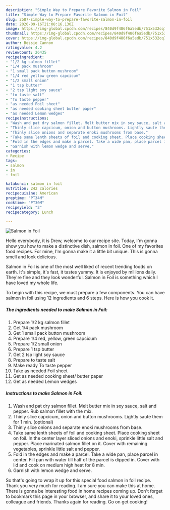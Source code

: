 ```yaml
---
description: "Simple Way to Prepare Favorite Salmon in Foil"
title: "Simple Way to Prepare Favorite Salmon in Foil"
slug: 2587-simple-way-to-prepare-favorite-salmon-in-foil
date: 2020-09-16T21:08:16.130Z
image: https://img-global.cpcdn.com/recipes/840d9f486f6a5edb/751x532cq70/salmon-in-foil-recipe-main-photo.jpg
thumbnail: https://img-global.cpcdn.com/recipes/840d9f486f6a5edb/751x532cq70/salmon-in-foil-recipe-main-photo.jpg
cover: https://img-global.cpcdn.com/recipes/840d9f486f6a5edb/751x532cq70/salmon-in-foil-recipe-main-photo.jpg
author: Bessie Cannon
ratingvalue: 4.2
reviewcount: 26435
recipeingredient:
- "1/2 kg salmon fillet"
- "1/4 pack mushroom"
- "1 small pack button mushroom"
- "1/4 red yellow green capcicum"
- "1/2 small onion"
- "1 tsp butter"
- "2 tsp light soy sauce"
- "to taste salt"
- "To taste pepper"
- "as needed Foil sheet"
- "as needed cooking sheet butter paper"
- "as needed Lemon wedges"
recipeinstructions:
- "Wash and pat dry salmon fillet. Melt butter mix in soy sauce, salt and pepper. Rub salmon fillet with the mix."
- "Thinly slice capcicum, onion and button mushrooms. Lightly saute them for 1 min. (optional)"
- "Thinly slice onions and separate enoki mushrooms from base."
- "Take same lenth sheets of foil and cooking sheet. Place cooking sheet on foil. In the center layer sliced onions and enoki, sprinkle little salt and pepper. Place marinated salmon fillet on it. Cover with remaining vegetables, sprinkle little salt and pepper."
- "Fold in the edges and make a parcel. Take a wide pan, place parcel in center. Fill pan with water till half of the parcel is dipped in. Cover with lid and cook on medium high heat for 8 min."
- "Garnish with lemon wedge and serve."
categories:
- Recipe
tags:
- salmon
- in
- foil

katakunci: salmon in foil 
nutrition: 242 calories
recipecuisine: American
preptime: "PT34M"
cooktime: "PT30M"
recipeyield: "2"
recipecategory: Lunch

---
```



![Salmon in Foil](https://img-global.cpcdn.com/recipes/840d9f486f6a5edb/751x532cq70/salmon-in-foil-recipe-main-photo.jpg)

Hello everybody, it is Drew, welcome to our recipe site. Today, I'm gonna show you how to make a distinctive dish, salmon in foil. One of my favorites food recipes. For mine, I'm gonna make it a little bit unique. This is gonna smell and look delicious.



Salmon in Foil is one of the most well liked of recent trending foods on earth. It's simple, it's fast, it tastes yummy. It is enjoyed by millions daily. They're fine and they look wonderful. Salmon in Foil is something which I have loved my whole life.


To begin with this recipe, we must prepare a few components. You can have salmon in foil using 12 ingredients and 6 steps. Here is how you cook it.

<!--inarticleads1-->

##### The ingredients needed to make Salmon in Foil:

1. Prepare 1/2 kg salmon fillet
1. Get 1/4 pack mushroom
1. Get 1 small pack button mushroom
1. Prepare 1/4 red, yellow, green capcicum
1. Prepare 1/2 small onion
1. Prepare 1 tsp butter
1. Get 2 tsp light soy sauce
1. Prepare to taste salt
1. Make ready To taste pepper
1. Take as needed Foil sheet
1. Get as needed cooking sheet/ butter paper
1. Get as needed Lemon wedges




<!--inarticleads2-->

##### Instructions to make Salmon in Foil:

1. Wash and pat dry salmon fillet. Melt butter mix in soy sauce, salt and pepper. Rub salmon fillet with the mix.
1. Thinly slice capcicum, onion and button mushrooms. Lightly saute them for 1 min. (optional)
1. Thinly slice onions and separate enoki mushrooms from base.
1. Take same lenth sheets of foil and cooking sheet. Place cooking sheet on foil. In the center layer sliced onions and enoki, sprinkle little salt and pepper. Place marinated salmon fillet on it. Cover with remaining vegetables, sprinkle little salt and pepper.
1. Fold in the edges and make a parcel. Take a wide pan, place parcel in center. Fill pan with water till half of the parcel is dipped in. Cover with lid and cook on medium high heat for 8 min.
1. Garnish with lemon wedge and serve.




So that's going to wrap it up for this special food salmon in foil recipe. Thank you very much for reading. I am sure you can make this at home. There is gonna be interesting food in home recipes coming up. Don't forget to bookmark this page in your browser, and share it to your loved ones, colleague and friends. Thanks again for reading. Go on get cooking!
